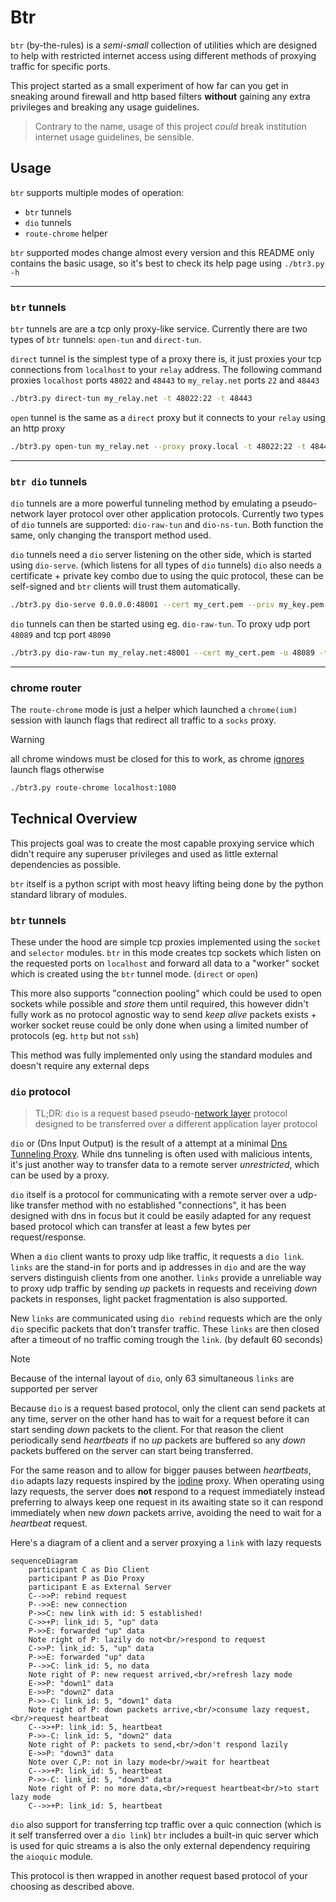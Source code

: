 # Btr

`btr` (by-the-rules) is a *semi-small* collection of utilities which are designed to help with restricted internet access using different methods of proxying traffic for specific ports.

This project started as a small experiment of how far can you get in sneaking around firewall and http based filters **without** gaining any extra privileges and breaking any usage guidelines.

> Contrary to the name, usage of this project *could* break institution internet usage guidelines, be sensible.

## Usage

`btr` supports multiple modes of operation:
- `btr` tunnels
- `dio` tunnels
- `route-chrome` helper

`btr` supported modes change almost every version and this README only contains the basic usage, so it's best to check its help page using `./btr3.py -h`

---

### `btr` tunnels

`btr` tunnels are are a tcp only proxy-like service. Currently there are two types of `btr` tunnels: `open-tun` and `direct-tun`.

`direct` tunnel is the simplest type of a proxy there is, it just proxies your tcp connections from `localhost` to your `relay` address. The following command proxies `localhost` ports `48022` and `48443` to `my_relay.net` ports `22` and `48443`
```sh
./btr3.py direct-tun my_relay.net -t 48022:22 -t 48443
```

`open` tunnel is the same as a `direct` proxy but it connects to your `relay` using an http proxy
```sh
./btr3.py open-tun my_relay.net --proxy proxy.local -t 48022:22 -t 48443
```

---

### `btr dio` tunnels

`dio` tunnels are a more powerful tunneling method by emulating a pseudo-network layer protocol over other application protocols. Currently two types of `dio` tunnels are supported: `dio-raw-tun` and `dio-ns-tun`. Both function the same, only changing the transport method used.

`dio` tunnels need a `dio` server listening on the other side, which is started using `dio-serve`. (which listens for all types of `dio` tunnels) `dio` also needs a certificate + private key combo due to using the quic protocol, these can be self-signed and `btr` clients will trust them automatically.
```sh
./btr3.py dio-serve 0.0.0.0:48001 --cert my_cert.pem --priv my_key.pem --pass my_key_pass
```

`dio` tunnels can then be started using eg. `dio-raw-tun`. To proxy udp port `48089` and tcp port `48090`
```sh
./btr3.py dio-raw-tun my_relay.net:48001 --cert my_cert.pem -u 48089 -t 48090
```

---
### chrome router

The `route-chrome` mode is just a helper which launched a `chrome(ium)` session with launch flags that redirect all traffic to a `socks` proxy. 

> [!warning]
> all chrome windows must be closed for this to work, as chrome [ignores](https://stackoverflow.com/questions/56226698/chrome-command-line-flags-do-nothing) launch flags otherwise

```sh
./btr3.py route-chrome localhost:1080
```

## Technical Overview

This projects goal was to create the most capable proxying service which didn't require any superuser privileges and used as little external dependencies as possible.

`btr` itself is a python script with most heavy lifting being done by the python standard library of modules.

### `btr` tunnels

These under the hood are simple tcp proxies implemented using the `socket` and `selector` modules. `btr` in this mode creates tcp sockets which listen on the requested ports on `localhost` and forward all data to a "worker" socket which is created using the `btr` tunnel mode. (`direct` or `open`) 

This more also supports "connection pooling" which could be used to open sockets while possible and *store* them until required, this however didn't fully work as no protocol agnostic way to send *keep alive* packets exists + worker socket reuse could be only done when using a limited number of protocols (eg. `http` but not `ssh`)

This method was fully implemented only using the standard modules and doesn't require any external deps

### `dio` protocol

> TL;DR: `dio` is a request based pseudo-[network layer](https://en.wikipedia.org/wiki/OSI_model#Layer_architecture) protocol designed to be transferred over a different application layer protocol

`dio` or (Dns Input Output) is the result of a attempt at a minimal [Dns Tunneling Proxy](https://www.catchpoint.com/network-admin-guide/dns-tunneling). While dns tunneling is often used with malicious intents, it's just another way to transfer data to a remote server *unrestricted*, which can be used by a proxy. 

`dio` itself is a protocol for communicating with a remote server over a udp-like transfer method with no established "connections", it has been designed with dns in focus but it could be easily adapted for any request based protocol which can transfer at least a few bytes per request/response.

When a `dio` client wants to proxy udp like traffic, it requests a `dio link`. `links` are the stand-in for ports and ip addresses in `dio` and are the way servers distinguish clients from one another. `links` provide a unreliable way to proxy udp traffic by sending *up* packets in requests and receiving *down* packets in responses, light packet fragmentation is also supported.

New `links` are communicated using `dio rebind` requests which are the only `dio` specific packets that don't transfer traffic. 
These `links` are then closed after a timeout of no traffic coming trough the `link`. (by default 60 seconds)
> [!note]
> Because of the internal layout of `dio`, only 63 simultaneous `links` are supported per server

Because `dio` is a request based protocol, only the client can send packets at any time, server on the other hand has to wait for a request before it can start sending *down* packets to the client. For that reason the client periodically send *heartbeats* if no *up* packets are buffered so any *down* packets buffered on the server can start being transferred.

For the same reason and to allow for bigger pauses between *heartbeats*, `dio` adapts lazy requests inspired by the [iodine](https://github.com/yarrick/iodine) proxy. When operating using lazy requests, the server does **not** respond to a request immediately instead preferring to always keep one request in its awaiting state so it can respond immediately when new *down* packets arrive, avoiding the need to wait for a *heartbeat* request.

Here's a diagram of a client and a server proxying a `link` with lazy requests
```mermaid
sequenceDiagram
	participant C as Dio Client
	participant P as Dio Proxy
	participant E as External Server
	C-->>P: rebind request
	P-->>E: new connection
	P->>C: new link with id: 5 established!
	C->>+P: link_id: 5, "up" data
	P->>E: forwarded "up" data
	Note right of P: lazily do not<br/>respond to request
	C->>P: link_id: 5, "up" data
	P->>E: forwarded "up" data
	P-->>C: link_id: 5, no data
	Note right of P: new request arrived,<br/>refresh lazy mode
	E->>P: "down1" data
	E->>P: "down2" data
	P->>-C: link_id: 5, "down1" data
	Note right of P: down packets arrive,<br/>consume lazy request,<br/>request heartbeat
	C-->>+P: link_id: 5, heartbeat
	P->>-C: link_id: 5, "down2" data
	Note right of P: packets to send,<br/>don't respond lazily
	E->>P: "down3" data
	Note over C,P: not in lazy mode<br/>wait for heartbeat
	C-->>+P: link_id: 5, heartbeat
	P->>-C: link_id: 5, "down3" data
	Note right of P: no more data,<br/>request heartbeat<br/>to start lazy mode
	C-->>+P: link_id: 5, heartbeat
```

`dio` also support for transferring tcp traffic over a quic connection (which is it self transferred over a `dio link`) `btr` includes a built-in quic server which is used for quic streams a is also the only external dependency requiring the `aioquic` module. 

This protocol is then wrapped in another request based protocol of your choosing as described above.
